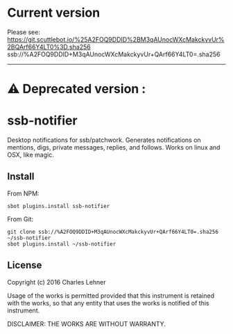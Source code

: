 # Current version

Please see: 
https://git.scuttlebot.io/%25A2FOQ9DDID%2BM3qAUnocWXcMakckyvUr%2BQArf66Y4LT0%3D.sha256
ssb://%A2FOQ9DDID+M3qAUnocWXcMakckyvUr+QArf66Y4LT0=.sha256

---

# :warning: Deprecated version :

# ssb-notifier

Desktop notifications for ssb/patchwork. Generates notifications on mentions,
digs, private messages, replies, and follows. Works on linux and OSX, like magic.

## Install

From NPM:

```
sbot plugins.install ssb-notifier
```

From Git:

```
git clone ssb://%A2FOQ9DDID+M3qAUnocWXcMakckyvUr+QArf66Y4LT0=.sha256 ~/ssb-notifier
sbot plugins.install ~/ssb-notifier
```

## License

Copyright (c) 2016 Charles Lehner

Usage of the works is permitted provided that this instrument is
retained with the works, so that any entity that uses the works is
notified of this instrument.

DISCLAIMER: THE WORKS ARE WITHOUT WARRANTY.
